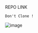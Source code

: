 REPO LINK

<code>Don't Clone !</code>

![image](https://github.com/nuralivafoyev/node-js/assets/159828127/bcdfe570-2b4d-4f84-a3a0-97dcfbd38006)
